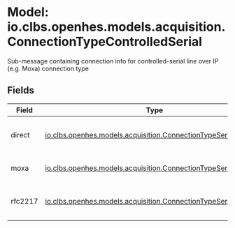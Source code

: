 # Model: io.clbs.openhes.models.acquisition.ConnectionTypeControlledSerial

Sub-message containing connection info for controlled-serial line over IP (e.g. Moxa) connection type

## Fields

| Field | Type | Description |
| --- | --- | --- |
| direct | [io.clbs.openhes.models.acquisition.ConnectionTypeSerialDirect](model-io-clbs-openhes-models-acquisition-connectiontypeserialdirect.md) | The simple direct serial connection type. |
| moxa | [io.clbs.openhes.models.acquisition.ConnectionTypeSerialMoxa](model-io-clbs-openhes-models-acquisition-connectiontypeserialmoxa.md) | The Moxa connection type. |
| rfc2217 | [io.clbs.openhes.models.acquisition.ConnectionTypeSerialRfc2217](model-io-clbs-openhes-models-acquisition-connectiontypeserialrfc2217.md) | The RFC 2217 connection type. |

